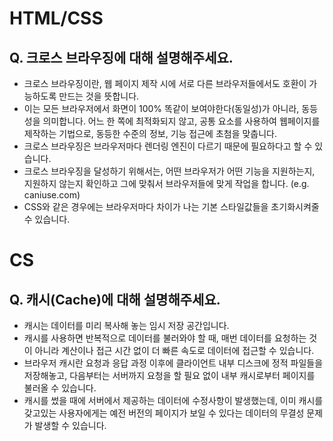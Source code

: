 # HTML/CSS

## Q. 크로스 브라우징에 대해 설명해주세요.

- 크로스 브라우징이란, 웹 페이지 제작 시에 서로 다른 브라우저들에서도 호환이 가능하도록 만드는 것을 뜻합니다.
- 이는 모든 브라우저에서 화면이 100% 똑같이 보여야한다(동일성)가 아니라, 동등성을 의미합니다. 어느 한 쪽에 최적화되지 않고, 공통 요소를 사용하여 웹페이지를 제작하는 기법으로, 동등한 수준의 정보, 기능 접근에 초첨을 맞춥니다.
- 크로스 브라우징은 브라우저마다 렌더링 엔진이 다르기 때문에 필요하다고 할 수 있습니다.
- 크로스 브라우징을 달성하기 위해서는, 어떤 브라우저가 어떤 기능을 지원하는지, 지원하지 않는지 확인하고 그에 맞춰서 브라우저들에 맞게 작업을 합니다. (e.g. caniuse.com)
- CSS와 같은 경우에는 브라우저마다 차이가 나는 기본 스타일값들을 초기화시켜줄 수 있습니다.

# CS

## Q. 캐시(Cache)에 대해 설명해주세요.

- 캐시는 데이터를 미리 복사해 놓는 임시 저장 공간입니다.
- 캐시를 사용하면 반복적으로 데이터를 불러와야 할 때, 매번 데이터를 요청하는 것이 아니라 계산이나 접근 시간 없이 더 빠른 속도로 데이터에 접근할 수 있습니다.
- 브라우저 캐시란 요청과 응답 과정 이후에 클라이언트 내부 디스크에 정적 파일들을 저장해놓고, 다음부터는 서버까지 요청을 할 필요 없이 내부 캐시로부터 페이지를 불러올 수 있습니다.
- 캐시를 썼을 때에 서버에서 제공하는 데이터에 수정사항이 발생했는데, 이미 캐시를 갖고있는 사용자에게는 예전 버전의 페이지가 보일 수 있다는 데이터의 무결성 문제가 발생할 수 있습니다.
